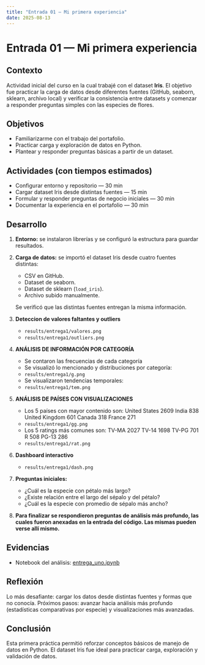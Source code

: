 ```yaml
---
title: "Entrada 01 — Mi primera experiencia"
date: 2025-08-13
---
```


# Entrada 01 — Mi primera experiencia

## Contexto
Actividad inicial del curso en la cual trabajé con el dataset **Iris**.
El objetivo fue practicar la carga de datos desde diferentes fuentes (GitHub, seaborn, sklearn, archivo local) y verificar la consistencia entre datasets y comenzar a responder preguntas simples con las especies de flores. 

## Objetivos
- Familiarizarme con el trabajo del portafolio.
- Practicar carga y exploración de datos en Python.
- Plantear y responder preguntas básicas a partir de un dataset.

## Actividades (con tiempos estimados)
- Configurar entorno y repositorio — 30 min  
- Cargar dataset Iris desde distintas fuentes — 15 min  
- Formular y responder preguntas de negocio iniciales — 30 min  
- Documentar la experiencia en el portafolio — 30 min  

## Desarrollo

1. **Entorno:** se instalaron librerías y se configuró la estructura para guardar resultados.  

2. **Carga de datos:** se importó el dataset Iris desde cuatro fuentes distintas:

   * CSV en GitHub.
   * Dataset de seaborn.
   * Dataset de sklearn (`load_iris`).
   * Archivo subido manualmente.  

   Se verificó que las distintas fuentes entregan la misma información.  
  
3. **Deteccion de valores faltantes y outliers**

   - `results/entrega1/valores.png`   
   - `results/entrega1/outliers.png` 
  

4. **ANÁLISIS DE INFORMACIÓN POR CATEGORÍA** 
   * Se contaron las frecuencias de cada categoría
   * Se visualizó lo mencionado y distribuciones por categoría:
   - `results/entrega1/g.png` 
   * Se visualizaron tendencias temporales:
   - `results/entrega1/tem.png` 
 
5. **ANÁLISIS DE PAÍSES CON VISUALIZACIONES**
   * Los 5 países con mayor contenido son:
   United States     2609
   India              838
   United Kingdom     601
   Canada             318
   France             271
   - `results/entrega1/gg.png`
   * Los 5 ratings más comunes son:
   TV-MA    2027
   TV-14    1698
   TV-PG     701
   R         508
   PG-13     286
   - `results/entrega1/rat.png`
    
6. **Dashboard interactivo**
   - `results/entrega1/dash.png`

7. **Preguntas iniciales:**

   * ¿Cuál es la especie con pétalo más largo?
   * ¿Existe relación entre el largo del sépalo y del pétalo?
   * ¿Cuál es la especie con promedio de sépalo más ancho?  

8. **Para finalizar se respondieron preguntas de análisis más profundo, las cuales fueron anexadas en la entrada del código. Las mismas pueden verse allí mismo.**

## Evidencias
   - Notebook del análisis: [entrega_uno.ipynb](uno.ipynb)


## Reflexión
Lo más desafiante: cargar los datos desde distintas fuentes y formas que no conocía.
Próximos pasos: avanzar hacia análisis más profundo (estadísticas comparativas por especie) y visualizaciones más avanzadas.

## Conclusión
Esta primera práctica permitió reforzar conceptos básicos de manejo de datos en Python. El dataset Iris fue ideal para practicar carga, exploración y validación de datos.

